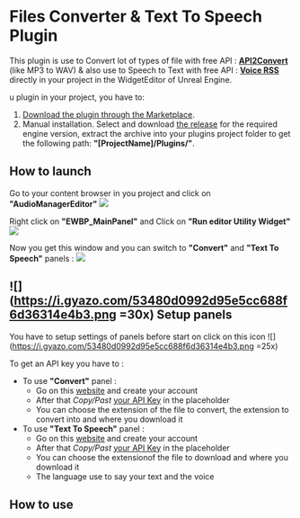 # Files Converter & Text To Speech Plugin

This plugin is use to Convert lot of types of file with free API : **[API2Convert](https://www.api2convert.com/)** (like MP3 to WAV) & also use to Speech to Text with free API : **[Voice RSS](https://www.voicerss.org/)** directly in your project in the WidgetEditor of Unreal Engine.


u plugin in your project, you have to: 
 1. [Download the plugin through the Marketplace](https://www.unrealengine.com/marketplace/product/runtime-files-downloader).
2.  Manual installation. Select and download [the release](https://github.com/Louis-GRANGE/PluginUE-Files-Converter-Text-To-Speech/releases) for the required engine version, extract the archive into your plugins project folder to get the following path:  **"[ProjectName]/Plugins/"**.

## How to launch
Go to your content browser in you project and click on **"AudioManagerEditor"**
![](https://i.gyazo.com/42171487b0d5d81879aa3805c37c9610.png)

Right click on **"EWBP_MainPanel"** and Click on **"Run editor Utility Widget"**
![](https://i.gyazo.com/0c9bee52ea0a975620e370b199011ec9.png)

Now you get this window and you can switch to **"Convert"** and **"Text To Speech"** panels :
![](https://i.gyazo.com/0bfa16df1086d3efad6663637f1a6d75.png)

## ![](https://i.gyazo.com/53480d0992d95e5cc688f6d36314e4b3.png =30x) Setup panels 
You have to setup settings of panels before start on click on this icon ![](https://i.gyazo.com/53480d0992d95e5cc688f6d36314e4b3.png =25x)

To get an API key you have to :
 - To use **"Convert"** panel :
	 - Go on this [website](https://account.api2convert.com/user/apikeys) and create your account
	 - After that *Copy/Past* [your API Key](https://account.api2convert.com/user/apikeys) in the placeholder
	 - You can choose the extension of the file to convert, the extension to convert into and where you download it
 - To use **"Text To Speech"** panel :
	 - Go on this [website](https://www.voicerss.org/personel) and create your account
	 - After that *Copy/Past* [your API Key](https://www.voicerss.org/personel) in the placeholder
	 - You can choose the extensionof the file to download and where you download it
	 - The language use to say your text and the voice
	 

## How to use
